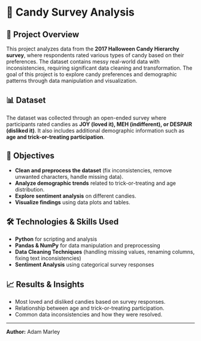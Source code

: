 # 🍬 Candy Survey Analysis

## 📌 Project Overview
This project analyzes data from the **2017 Halloween Candy Hierarchy survey**, where respondents rated various types of candy based on their preferences. The dataset contains messy real-world data with inconsistencies, requiring significant data cleaning and transformation. The goal of this project is to explore candy preferences and demographic patterns through data manipulation and visualization.

## 📊 Dataset    
The dataset was collected through an open-ended survey where participants rated candies as **JOY (loved it), MEH (indifferent), or DESPAIR (disliked it)**. It also includes additional demographic information such as **age and trick-or-treating participation**.
  
## 🎯 Objectives 
- **Clean and preprocess the dataset** (fix inconsistencies, remove unwanted characters, handle missing data). 
- **Analyze demographic trends** related to trick-or-treating and age distribution.  
- **Explore sentiment analysis** on different candies.
- **Visualize findings** using data plots and tables.
 
## 🛠️ Technologies & Skills Used 
- **Python** for scripting and analysis
- **Pandas & NumPy** for data manipulation and preprocessing
- **Data Cleaning Techniques** (handling missing values, renaming columns, fixing text inconsistencies)
- **Sentiment Analysis** using categorical survey responses
 
## 📈 Results & Insights
- Most loved and disliked candies based on survey responses.
- Relationship between age and trick-or-treating participation.
- Common data inconsistencies and how they were resolved.

---
**Author:** Adam Marley
